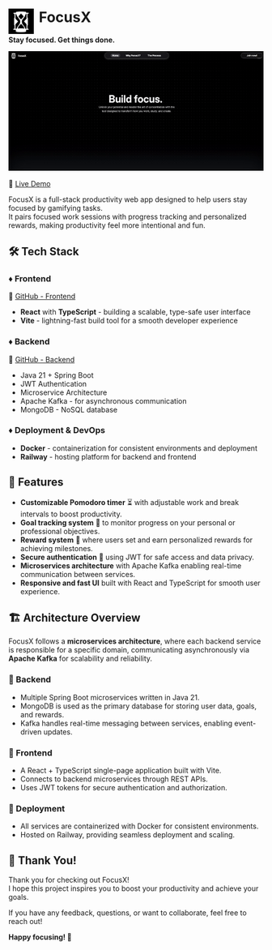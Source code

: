 # FocusX <img src="assets/focusx-logo.png" alt="FocusX Logo" width="50" height="50" align="left" style="padding-right: 10px;"/>
**Stay focused. Get things done.**

![App Showcase](assets/focusx.gif)

🔗 [Live Demo](https://focusx.up.railway.app/)

FocusX is a full-stack productivity web app designed to help users stay focused by gamifying tasks.  
It pairs focused work sessions with progress tracking and personalized rewards, making productivity feel more intentional and fun.

## 🛠 Tech Stack

### ♦️ Frontend
🔗 [GitHub - Frontend](https://github.com/angelinakumanova/focusx-frontend)

- **React** with **TypeScript** - building a scalable, type-safe user interface
- **Vite** - lightning-fast build tool for a smooth developer experience

### ♦️ Backend
🔗 [GitHub - Backend](https://github.com/angelinakumanova/focusx-backend)

- Java 21 + Spring Boot
- JWT Authentication
- Microservice Architecture
- Apache Kafka - for asynchronous communication
- MongoDB - NoSQL database

### ♦️ Deployment & DevOps
- **Docker** - containerization for consistent environments and deployment
- **Railway** - hosting platform for backend and frontend

## 🚀 Features

- **Customizable Pomodoro timer** ⏳ with adjustable work and break intervals to boost productivity.  
- **Goal tracking system** 🎯 to monitor progress on your personal or professional objectives.  
- **Reward system** 🎁 where users set and earn personalized rewards for achieving milestones.  
- **Secure authentication** 🔐 using JWT for safe access and data privacy.  
- **Microservices architecture** with Apache Kafka enabling real-time communication between services.  
- **Responsive and fast UI** built with React and TypeScript for smooth user experience.

## 🏗️ Architecture Overview

FocusX follows a **microservices architecture**, where each backend service is responsible for a specific domain, communicating asynchronously via **Apache Kafka** for scalability and reliability.

### 🔸 Backend
- Multiple Spring Boot microservices written in Java 21.
- MongoDB is used as the primary database for storing user data, goals, and rewards.
- Kafka handles real-time messaging between services, enabling event-driven updates.

### 🔸 Frontend
- A React + TypeScript single-page application built with Vite.
- Connects to backend microservices through REST APIs.
- Uses JWT tokens for secure authentication and authorization.

### 🔸 Deployment
- All services are containerized with Docker for consistent environments.
- Hosted on Railway, providing seamless deployment and scaling.

## 🙏 Thank You!

Thank you for checking out FocusX!  
I hope this project inspires you to boost your productivity and achieve your goals.  

If you have any feedback, questions, or want to collaborate, feel free to reach out!

**Happy focusing! 🚀**
